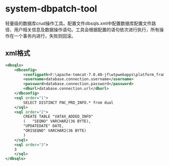 # system-dbpatch-tool
轻量级的数据库crud操作工具。配置文件dbsqls.xml中配置数据库配置文件路径、用户相关信息及数据操作语句。工具会根据配置的语句依次进行执行，所有操作在一个事务内进行，失败则回滚。

## xml格式
```xml
<dbsqls>
    <dbconfig>
        <configpath>F:\apache-tomcat-7.0.40-jf\wtpwebapps\platform_framework\WEB-INF\classes\dev\platform.properties</configpath>
        <username>database.connection.username</username>
        <password>database.connection.password</password>
        <dburl>database.connection.url</dburl>
    </dbconfig>
    <sql order="1">
        SELECT DISTINCT FNC_PRD_INFO.* from dual
    </sql>
    <sql order="2">
        CREATE TABLE "VATAX_ADDED_INFO"
        (	"SEQNO" VARCHAR2(36 BYTE),
        "UPDATEDATE" DATE,
        "ORISEQNO" VARCHAR2(36 BYTE)
        )
    </sql>
    <sql order="3">
    3
    </sql>
</dbsqls>
```